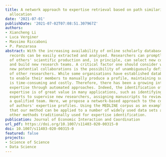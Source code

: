 ```yaml
---
title: A network approach to expertise retrieval based on path similarity and credit
  allocation
date: '2021-07-01'
publishDate: '2021-07-02T07:08:51.307967Z'
authors:
- Xiancheng Li
- Luca Verginer
- Massimo Riccaboni
- P. Panzarasa
abstract: With the increasing availability of online scholarly databases, publication
  records can be easily extracted and analysed. Researchers can promptly keep abreast
  of others' scientific production and, in principle, can select new collaborators
  and build new research teams. A critical factor one should consider when contemplating
  new potential collaborations is the possibility of unambiguously defining the expertise
  of other researchers. While some organisations have established database systems
  to enable their members to manually produce a profile, maintaining such systems
  is time-consuming and costly. Therefore, there has been a growing interest in retrieving
  expertise through automated approaches. Indeed, the identification of researchers'
  expertise is of great value in many applications, such as identifying qualified
  experts to supervise new researchers, assigning manuscripts to reviewers, and forming
  a qualified team. Here, we propose a network-based approach to the construction
  of authors' expertise profiles. Using the MEDLINE corpus as an example, we show
  that our method can be applied to a number of widely used data sets and outperforms
  other methods traditionally used for expertise identification.
publication: Journal of Economic Interaction and Coordination
url_pdf: https://doi.org/10.1007/s11403-020-00315-0
doi: 10.1007/s11403-020-00315-0
featured: false
projects:
- Science of Science
- Data Science
---
```

